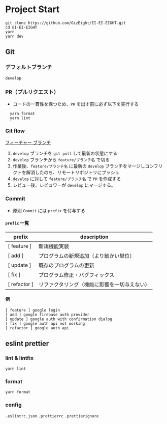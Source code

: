 # Project Start

```shell
git clone https://github.com/GizEight/EI-EI-EIGHT.git
cd EI-EI-EIGHT
yarn
yarn dev
```

## Git

### デフォルトブランチ

`develop`

### PR（プルリクエスト）

- コードの一貫性を保つため、`PR` を出す前に必ず以下を実行する

```shell
  yarn format
  yarn lint
```

### Git flow

[フィーチャー ブランチ](https://www.atlassian.com/ja/git/tutorials/comparing-workflows/gitflow-workflow#:~:text=develop%0A%C2%A0main-,%E3%83%95%E3%82%A3%E3%83%BC%E3%83%81%E3%83%A3%E3%83%BC%20%E3%83%96%E3%83%A9%E3%83%B3%E3%83%81,-%E3%81%9D%E3%82%8C%E3%81%9E%E3%82%8C%E3%81%AE%E3%83%96%E3%83%A9%E3%83%B3%E3%83%81)

1. `develop` ブランチを `git pull` して最新の状態にする
1. `develop` ブランチから `feature/ブランチ名` で切る
1. 作業後、`feature/ブランチ名` に最新の `develop` ブランチをマージしコンフリクトを解消したのち、リモートリポジトリにプッシュ
1. `develop` に対して `feature/ブランチ名` で `PR` を作成する
1. レビュー後、レビュワーが `develop` にマージする。

### Commit

- 原則 `Commit` には `prefix` を付与する

#### `prefix` 一覧

| prefix       | description                                  |
| ------------ | -------------------------------------------- |
| [ feature ]  | 新規機能実装                                 |
| [ add ]      | プログラムの新規追加（より細かい単位）       |
| [ update ]   | 既存のプログラムの更新                       |
| [ fix ]      | プログラム修正・バグフィックス               |
| [ refactor ] | リファクタリング（機能に影響を一切与えない） |

#### 例

```git
[ feature ] google login
[ add ] google firebase auth provider
[ update ] google auth with confirmation dialog
[ fix ] google auth api not working
[ refactor ] google auth api
```

## eslint prettier

### lint & lintfix

`yarn lint`

### format

`yarn format`

### config

`.eslintrc.json`
`.prettierrc`
`.prettierignore`
